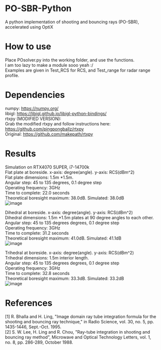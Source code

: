 # PO-SBR-Python
A python implementation of shooting and bouncing rays (PO-SBR), accelerated using OptiX

# How to use
Place POsolver.py into the working folder, and use the functions.  
I am too lazy to make a module sooo yeah :/  
Examples are given in Test_RCS for RCS, and Test_range for radar range profile.  

# Dependencies
numpy: https://numpy.org/  
libigl: https://libigl.github.io/libigl-python-bindings/  
rtxpy (MODIFIED VERSION):   
Grab the modified rtxpy and follow instructions here: https://github.com/pingpongballz/rtxpy  
Original: https://github.com/makepath/rtxpy  

# Results
Simulation on RTX4070 SUPER, i7-14700k  
Flat plate at boreside. x-axis: degree(angle). y-axis: RCS(dBm^2)  
Flat plate dimensions: 1.5m *1.5m.  
Angular step: 45 to 135 degrees, 0.1 degree step  
Operating frequency: 3GHz  
Time to complete: 22.0 seconds  
Theoretical boresight maximum: 38.0dB. Simulated: 38.0dB  
![image](https://github.com/pingpongballz/PO-SBR-Python/assets/74599812/e2ad1b65-5907-4515-a8dd-c4683defaf0a)

  
Dihedral at boreside. x-axis: degree(angle). y-axis: RCS(dBm^2)  
Dihedral dimensions: 1.5m *1.5m plates at 90 degree angles to each other.  
Angular step: 45 to 135 degrees degrees, 0.1 degree step  
Operating frequency: 3GHz  
Time to complete: 31.2 seconds  
Theoretical boresight maximum: 41.0dB. Simulated: 41.1dB  
![image](https://github.com/pingpongballz/PO-SBR-Python/assets/74599812/cb28e0f3-d2a4-4dfa-8e7c-87b0f77b8058)

    
Trihedral at boreside. x-axis: degree(angle). y-axis: RCS(dBm^2)  
Trihedral dimensions: 1.5m interior length.  
Angular step: 45 to 135 degrees degrees, 0.1 degree step  
Operating frequency: 3GHz  
Time to complete: 32.8 seconds  
Theoretical boresight maximum: 33.3dB. Simulated: 33.2dB  
![image](https://github.com/pingpongballz/PO-SBR-Python/assets/74599812/9b51a234-1a67-4b93-bd4c-811c856ab430)

# References
[1] R. Bhalla and H. Ling, "Image domain ray tube integration formula for the shooting and bouncing ray technique," in Radio Science, vol. 30, no. 5, pp. 1435-1446, Sept.-Oct. 1995.  
[2] S. W. Lee, H. Ling and R. Chou, "Ray-tube integration in shooting and bouncing ray method", Microwave and Optical Technology Letters, vol. 1, no. 8, pp. 286-289, October 1988.  

